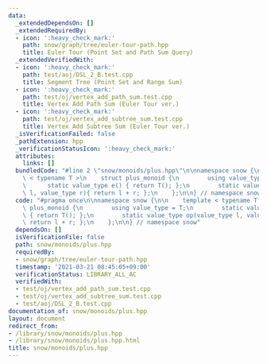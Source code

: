 ```yaml
---
data:
  _extendedDependsOn: []
  _extendedRequiredBy:
  - icon: ':heavy_check_mark:'
    path: snow/graph/tree/euler-tour-path.hpp
    title: Euler Tour (Point Set and Path Sum Query)
  _extendedVerifiedWith:
  - icon: ':heavy_check_mark:'
    path: test/aoj/DSL_2_B.test.cpp
    title: Segment Tree (Point Set and Range Sum)
  - icon: ':heavy_check_mark:'
    path: test/oj/vertex_add_path_sum.test.cpp
    title: Vertex Add Path Sum (Euler Tour ver.)
  - icon: ':heavy_check_mark:'
    path: test/oj/vertex_add_subtree_sum.test.cpp
    title: Vertex Add Subtree Sum (Euler Tour ver.)
  _isVerificationFailed: false
  _pathExtension: hpp
  _verificationStatusIcon: ':heavy_check_mark:'
  attributes:
    links: []
  bundledCode: "#line 2 \"snow/monoids/plus.hpp\"\n\nnamespace snow {\n\n    template\
    \ < typename T >\n    struct plus_monoid {\n        using value_type = T;\n  \
    \      static value_type e() { return T(); };\n        static value_type op(value_type\
    \ l, value_type r){ return l + r; };\n    };\n\n} // namespace snow\n"
  code: "#pragma once\n\nnamespace snow {\n\n    template < typename T >\n    struct\
    \ plus_monoid {\n        using value_type = T;\n        static value_type e()\
    \ { return T(); };\n        static value_type op(value_type l, value_type r){\
    \ return l + r; };\n    };\n\n} // namespace snow"
  dependsOn: []
  isVerificationFile: false
  path: snow/monoids/plus.hpp
  requiredBy:
  - snow/graph/tree/euler-tour-path.hpp
  timestamp: '2021-03-21 08:45:05+09:00'
  verificationStatus: LIBRARY_ALL_AC
  verifiedWith:
  - test/oj/vertex_add_path_sum.test.cpp
  - test/oj/vertex_add_subtree_sum.test.cpp
  - test/aoj/DSL_2_B.test.cpp
documentation_of: snow/monoids/plus.hpp
layout: document
redirect_from:
- /library/snow/monoids/plus.hpp
- /library/snow/monoids/plus.hpp.html
title: snow/monoids/plus.hpp
---
```

